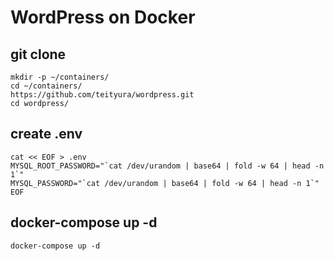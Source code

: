 # WordPress on Docker

## git clone

```
mkdir -p ~/containers/
cd ~/containers/
https://github.com/teityura/wordpress.git
cd wordpress/
```

## create .env

```
cat << EOF > .env
MYSQL_ROOT_PASSWORD="`cat /dev/urandom | base64 | fold -w 64 | head -n 1`"
MYSQL_PASSWORD="`cat /dev/urandom | base64 | fold -w 64 | head -n 1`"
EOF
```

## docker-compose up -d

```
docker-compose up -d
```


